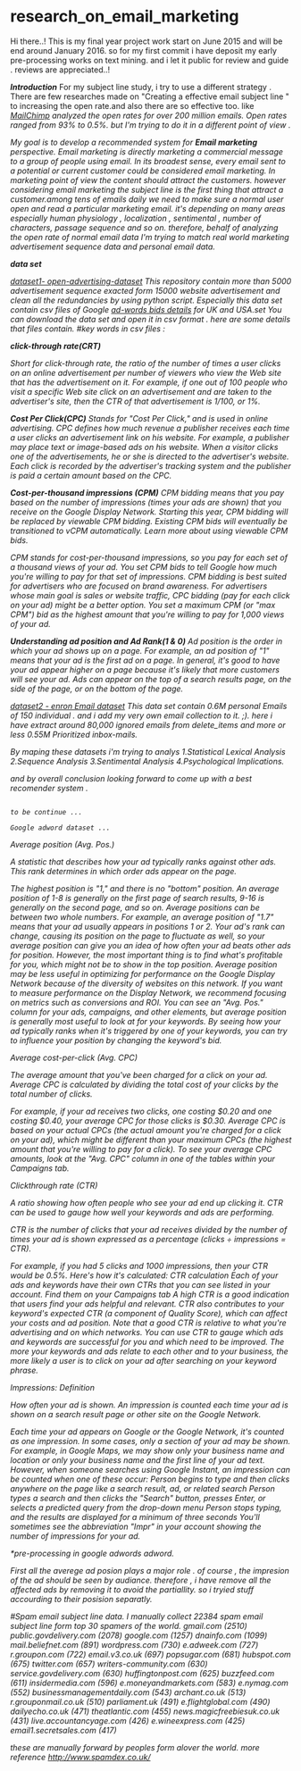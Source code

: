 # research_on_email_marketing
Hi there..!
This is my final year project work start on June 2015 and will be end around January 2016. so for my first commit i have deposit my early pre-processing works on text mining. and i let it public for review and guide . reviews are appreciated..!

<b><i>Introduction</i></b>
For my subject line study, i try to use a different strategy . There are few researches made on "Creating a effective email subject line " to increasing the open rate.and also there are so effective too. like  <i>[MailChimp](http://kb.mailchimp.com/tag/subject+line)<i> analyzed the open rates for over 200 million emails. Open rates ranged from 93% to 0.5%. but I'm trying to do it in a different point of view .
    
   My goal is to develop a recommended system for <b>Email marketing</b>  perspective. Email marketing is directly marketing a commercial message to a group of people using email. In its broadest sense, every email sent to a potential or current customer could be considered email marketing.
In marketing point of view the content should attract the customers. however considering email marketing the subject line is the first thing that attract a customer.among tens of emails daily we need to make sure a normal user open and read a particular marketing email. it's depending on many areas especially human physiology , localization , sentimental , number of characters, passage sequence and so on. therefore, behalf of analyzing the open rate of normal email data I'm trying to match real world marketing advertisement sequence data and personal email data. 

_<b>data set</b>_

<i>[dataset1-	open-advertising-dataset](https://code.google.com/p/open-advertising-dataset/)</i>
This repository contain more than 5000 advertisement sequence exacted form 15000 website advertisement and clean all the redundancies by using python script. 
Especially this data set contain csv files of Google [ad-words bids details](https://code.google.com/p/open-advertising-dataset/downloads/list) for UK and USA.set 
You can download the data set and open it in csv format . here are some details that files contain.
#key words in csv files :

<b>click-through rate(CRT)</b>

Short for click-through rate, the ratio of the number of times a user clicks on an online advertisement per number of viewers who view the Web site that has the advertisement on it. For example, if one out of 100 people who visit a specific Web site click on an advertisement and are taken to the advertiser's site, then the CTR of that advertisement is 1/100, or 1%.

<b>Cost Per Click(CPC)</b>
Stands for "Cost Per Click," and is used in online advertising. CPC defines how much revenue a publisher receives each time a user clicks an advertisement link on his website. For example, a publisher may place text or image-based ads on his website. When a visitor clicks one of the advertisements, he or she is directed to the advertiser's website. Each click is recorded by the advertiser's tracking system and the publisher is paid a certain amount based on the CPC.

<b>Cost-per-thousand impressions (CPM)</b>
CPM bidding means that you pay based on the number of impressions (times your ads are shown) that you receive on the Google Display Network. Starting this year, CPM bidding will be replaced by viewable CPM bidding. Existing CPM bids will eventually be transitioned to vCPM automatically. Learn more about using viewable CPM bids.

CPM stands for cost-per-thousand impressions, so you pay for each set of a thousand views of your ad. You set CPM bids to tell Google how much you're willing to pay for that set of impressions.
CPM bidding is best suited for advertisers who are focused on brand awareness. For advertisers whose main goal is sales or website traffic, CPC bidding (pay for each click on your ad) might be a better option.
You set a maximum CPM (or "max CPM") bid as the highest amount that you're willing to pay for 1,000 views of your ad.

<b>Understanding ad position and Ad Rank(1 & 0)</b>
Ad position is the order in which your ad shows up on a page. For example, an ad position of "1" means that your ad is the first ad on a page. In general, it's good to have your ad appear higher on a page because it's likely that more customers will see your ad. Ads can appear on the top of a search results page, on the side of the page, or on the bottom of the page.

[dataset2 - enron Email dataset](https://www.cs.cmu.edu/~./enron/) This data set contain 0.6M personal Emails of 150 individual . and i add my very own email collection to it. ;).
here i have extract around 80,000 ignored emails from delete_items and more or less 0.55M Prioritized inbox-mails.

By maping these datasets i'm trying to analys 
1.Statistical Lexical Analysis
2.Sequence Analysis 
3.Sentimental Analysis
4.Psychological Implications.

and by overall conclusion looking forward to come up with a best recomender system .
                                            
                                                                    
                                                                                    to be continue ...
                                                                                    
    Google adword dataset ...                                                                                
Average position (Avg. Pos.)

A statistic that describes how your ad typically ranks against other ads. This rank determines in which order ads appear on the page.

The highest position is "1," and there is no "bottom" position. An average position of 1-8 is generally on the first page of search results, 9-16 is generally on the second page, and so on. Average positions can be between two whole numbers. For example, an average position of "1.7" means that your ad usually appears in positions 1 or 2.
Your ad's rank can change, causing its position on the page to fluctuate as well, so your average position can give you an idea of how often your ad beats other ads for position. However, the most important thing is to find what's profitable for you, which might not be to show in the top position.
Average position may be less useful in optimizing for performance on the Google Display Network because of the diversity of websites on this network. If you want to measure performance on the Display Network, we recommend focusing on metrics such as conversions and ROI.
You can see an "Avg. Pos." column for your ads, campaigns, and other elements, but average position is generally most useful to look at for your keywords. By seeing how your ad typically ranks when it's triggered by one of your keywords, you can try to influence your position by changing the keyword's bid.

Average cost-per-click (Avg. CPC)

The average amount that you've been charged for a click on your ad. Average CPC is calculated by dividing the total cost of your clicks by the total number of clicks.

For example, if your ad receives two clicks, one costing $0.20 and one costing $0.40, your average CPC for those clicks is $0.30.
Average CPC is based on your actual CPCs (the actual amount you're charged for a click on your ad), which might be different than your maximum CPCs (the highest amount that you're willing to pay for a click).
To see your average CPC amounts, look at the "Avg. CPC" column in one of the tables within your Campaigns tab.

Clickthrough rate (CTR)

A ratio showing how often people who see your ad end up clicking it. CTR can be used to gauge how well your keywords and ads are performing.

CTR is the number of clicks that your ad receives divided by the number of times your ad is shown expressed as a percentage (clicks ÷ impressions = CTR).

For example, if you had 5 clicks and 1000 impressions, then your CTR would be 0.5%. Here's how it's calculated:
CTR calculation
Each of your ads and keywords have their own CTRs that you can see listed in your account. Find them on your Campaigns tab
A high CTR is a good indication that users find your ads helpful and relevant. CTR also contributes to your keyword's expected CTR (a component of Quality Score), which can affect your costs and ad position. Note that a good CTR is relative to what you're advertising and on which networks.
You can use CTR to gauge which ads and keywords are successful for you and which need to be improved. The more your keywords and ads relate to each other and to your business, the more likely a user is to click on your ad after searching on your keyword phrase.

Impressions: Definition

How often your ad is shown. An impression is counted each time your ad is shown on a search result page or other site on the Google Network.

Each time your ad appears on Google or the Google Network, it's counted as one impression.
In some cases, only a section of your ad may be shown. For example, in Google Maps, we may show only your business name and location or only your business name and the first line of your ad text.
However, when someone searches using Google Instant, an impression can be counted when one of these occur:
Person begins to type and then clicks anywhere on the page like a search result, ad, or related search
Person types a search and then clicks the "Search" button, presses Enter, or selects a predicted query from the drop-down menu
Person stops typing, and the results are displayed for a minimum of three seconds
You'll sometimes see the abbreviation "Impr" in your account showing the number of impressions for your ad.

*pre-processing in google adwords adword.

First all the averege ad posion plays a major role . of course , the impresion of the ad should be seen by audiance. therefore , i have remove all the affected ads by removing it to avoid the partiallity. so i tryied stuff accourding to their posision separatly.

#Spam email subject line data.
I manually collect 22384 spam email subject line form top 30 spamers of the world.
gmail.com (2510)
public.govdelivery.com (2078)
google.com (1257)
dnainfo.com (1099)
mail.beliefnet.com (891)
wordpress.com (730)
e.adweek.com (727)
r.groupon.com (722)
email.v3.co.uk (697)
popsugar.com (681)
hubspot.com (675)
twitter.com (657)
writers-community.com (630)
service.govdelivery.com (630)
huffingtonpost.com (625)
buzzfeed.com (611)
insidermedia.com (596)
e.moneyandmarkets.com (583)
e.nymag.com (552)
businessmanagementdaily.com (543)
archant.co.uk (513)
r.grouponmail.co.uk (510)
parliament.uk (491)
e.flightglobal.com (490)
dailyecho.co.uk (471)
theatlantic.com (455)
news.magicfreebiesuk.co.uk (431)
live.accountancyage.com (426)
e.wineexpress.com (425)
email1.secretsales.com (417)

these are manually forward by peoples form alover the world. more reference http://www.spamdex.co.uk/






